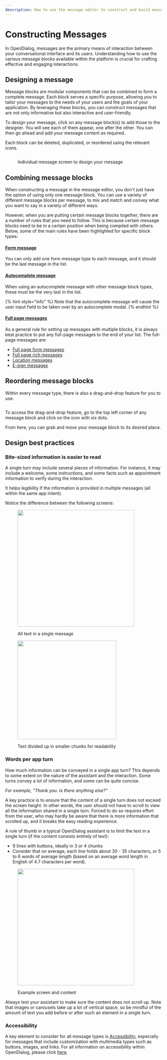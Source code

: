```yaml
---
description: How to use the message editor to construct and build messages in OpenDialog
---
```


# Constructing Messages

In OpenDialog, messages are the primary means of interaction between your conversational interface and its users. Understanding how to use the various message blocks available within the platform is crucial for crafting effective and engaging interactions.

## Designing a message

Message blocks are modular components that can be combined to form a complete message. Each block serves a specific purpose, allowing you to tailor your messages to the needs of your users and the goals of your application. By leveraging these blocks, you can construct messages that are not only informative but also interactive and user-friendly.

To design your message, click on any message block(s) to add those to the designer. You will see each of them appear, one after the other. You can then go ahead and add your message content as required.&#x20;

Each block can be deleted, duplicated, or reordered using the relevant icons.&#x20;

<figure><img src="../../../.gitbook/assets/image (1).png" alt=""><figcaption><p>Individual message screen to design your message</p></figcaption></figure>

## Combining message blocks

When constructing a message in the message editor, you don't just have the option of using only one message block. You can use a variety of different message blocks per message, to mix and match and convey what you want to say in a variety of different ways.

However, when you are putting certain message blocks together, there are a number of rules that you need to follow. This is because certain message blocks need to be in a certain position when being compiled with others. Below, some of the main rules have been highlighted for specific block types:

#### [Form message](message-types/form-message.md)

You can only add one form message type to each message, and it should be the last message in the list.&#x20;

#### [Autocomplete message](message-types/autocomplete-message.md)

When using an autocomplete message with other message block types, these must be the very last in the list. &#x20;

{% hint style="info" %}
Note that the autocomplete message will cause the user input field to be taken over by an autocomplete modal.
{% endhint %}

#### [Full page messages](message-types/full-page-message.md)

As a general rule for setting up messages with multiple blocks, it is always best practice to put any full-page messages to the end of your list. The full-page messages are:

* [Full page form messages](message-types/form-message.md)
* [Full page rich messages](message-types/full-page-message.md)
* [Location messages](message-types/location-message.md)
* [E-sign messages](message-types/e-sign-message.md)

## Reordering message blocks

Within every message type, there is also a drag-and-drop feature for you to use.&#x20;

<figure><img src="../../../.gitbook/assets/Group 10 (1).png" alt=""><figcaption></figcaption></figure>

To access the drag-and-drop feature, go to the top left corner of any message block and click on the icon with six dots.

From here, you can grab and move your message block to its desired place.

## Design best practices

### Bite-sized information is easier to read

A single turn may include several pieces of information. For instance, it may include a welcome, some instructions, and some facts such as appointment information to verify during the interaction.&#x20;

It helps legibility if the information is provided in multiple messages (all within the same app intent).&#x20;

Notice the difference between the following screens:&#x20;

&#x20;  &#x20;

<div align="left">

<figure><img src="../../../.gitbook/assets/2023-05-23_13-09-37.png" alt="" width="375"><figcaption><p>All text in a single message</p></figcaption></figure>

 

<figure><img src="../../../.gitbook/assets/Screenshot 2024-06-05 at 13.47.08.png" alt="" width="317"><figcaption><p>Text divided up in smaller chunks for readability</p></figcaption></figure>

</div>

### Words per app turn

How much information can be conveyed in a single app turn? This depends to some extent on the nature of the assistant and the interaction. Some turns convey a lot of information, and some can be quite concise.&#x20;

_For example, "Thank you. Is there anything else?"_

A key practice is to ensure that the content of a single turn does not exceed the screen height. In other words, the user should not have to scroll to view all the information shared in a single turn. Forced to do so requires effort from the user, who may hardly be aware that there is more information that scrolled up, and it breaks the easy reading experience.&#x20;

A rule of thumb in a typical OpenDialog assistant is to limit the text in a single turn (if the content consists entirely of text):

* 9 lines with buttons, ideally in 3 or 4 chunks
* Consider that on average, each line holds about 30 - 35 characters, or 5 to 6 words of average length (based on an average word length in English of 4.7 characters per word).

<figure><img src="../../../.gitbook/assets/2023-05-23_10-57-47 (5).png" alt="" width="375"><figcaption><p>Example screen and content</p></figcaption></figure>



Always test your assistant to make sure the content does not scroll up. Note that images or carousels take up a lot of vertical space, so be mindful of the amount of text you add before or after such an element in a single turn.&#x20;

### Accessibility

A key element to consider for all message types is [Accessibility](constructing-messages.md#accessibility), especially for messages that include customization with multimedia types such as buttons, images, and links. For all information on accessibility within OpenDialog, please click [here](../designing-accessible-chatbots.md).

